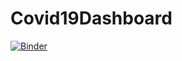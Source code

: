# Covid19Dashboard
[![Binder](https://mybinder.org/badge_logo.svg)](https://mybinder.org/v2/gh/MuhuriJSON/Covid19Dashboard/master?urlpath=%2Fvoila%2Frender%2Fpath%2Fto%2Fcovid19Dashboard.ipynb)
